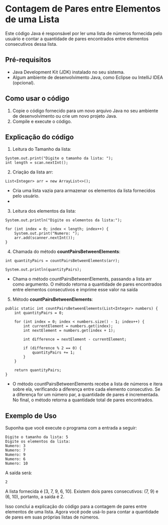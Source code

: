 # Contagem de Pares entre Elementos de uma Lista

Este código Java é responsável por ler uma lista de números fornecida pelo usuário e contar a quantidade de pares encontrados entre elementos consecutivos dessa lista.

## Pré-requisitos
- Java Development Kit (JDK) instalado no seu sistema.
- Algum ambiente de desenvolvimento Java, como Eclipse ou IntelliJ IDEA (opcional).

## Como usar o código 
1. Copie o código fornecido para um novo arquivo Java no seu ambiente de desenvolvimento ou crie um novo projeto Java.
2. Compile e execute o código.

## Explicação do código

1. Leitura do Tamanho da lista:

```
System.out.print("Digite o tamanho da lista: ");
int length = scan.nextInt();
```

2. Criação da lista arr:
```
List<Integer> arr = new ArrayList<>();
```
- Cria uma lista vazia para armazenar os elementos da lista fornecidos pelo usuário.
- 
3. Leitura dos elementos da lista:
```
System.out.println("Digite os elementos da lista:");

for (int index = 0; index < length; index++) {
    System.out.print("Numero: ");
    arr.add(scanner.nextInt());
}
```
4. Chamada do método **countPairsBetweenElements**:
```
int quantityPairs = countPairsBetweenElements(arr);

System.out.println(quantityPairs);
```
- Chama o método countPairsBetweenElements, passando a lista arr como argumento. O método retorna a quantidade de pares encontrados entre elementos consecutivos e imprime esse valor na saída

5. Método **countPairsBetweenElements**:
```
public static int countPairsBetweenElements(List<Integer> numbers) {
    int quantityPairs = 0;

    for (int index = 0; index < numbers.size() - 1; index++) {
        int currentElement = numbers.get(index);
        int nextElement = numbers.get(index + 1);

        int difference = nextElement - currentElement;

        if (difference % 2 == 0) {
            quantityPairs += 1;
        }
    }

    return quantityPairs;
}
```

- O método countPairsBetweenElements recebe a lista de números e itera sobre ela, verificando a diferença entre cada elemento consecutivo. Se a diferença for um número par, a quantidade de pares é incrementada. No final, o método retorna a quantidade total de pares encontrados.

## Exemplo de Uso
Suponha que você execute o programa com a entrada a seguir:

```
Digite o tamanho da lista: 5
Digite os elementos da lista:
Numero: 3
Numero: 7
Numero: 9
Numero: 6
Numero: 10
```

A saída será:
```
2
```
A lista fornecida é [3, 7, 9, 6, 10]. Existem dois pares consecutivos: (7, 9) e (6, 10), portanto, a saída é 2.

Isso conclui a explicação do código para a contagem de pares entre elementos de uma lista. Agora você pode usá-lo para contar a quantidade de pares em suas próprias listas de números.


